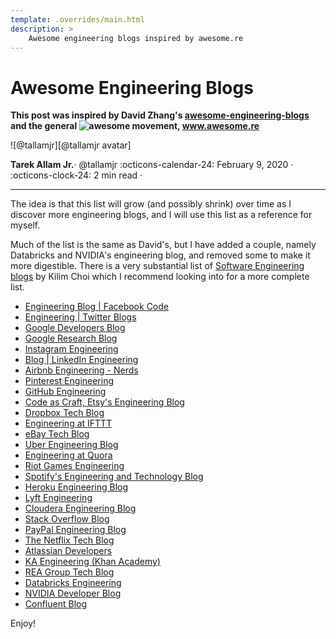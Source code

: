 ```yaml
---
template: .overrides/main.html
description: >
    Awesome engineering blogs inspired by awesome.re
---
```


# Awesome Engineering Blogs

__This post was inspired by David Zhang's [awesome-engineering-blogs](https://github.com/crispgm/awesome-engineering-blogs) and the general ![awesome](https://cdn.rawgit.com/sindresorhus/awesome/d7305f38d29fed78fa85652e3a63e154dd8e8829/media/badge.svg) movement, www.awesome.re__

<aside class="mdx-author" markdown>
![@tallamjr][@tallamjr avatar]

<span>__Tarek Allam Jr.__· @tallamjr</span>
<span>
:octicons-calendar-24: February 9, 2020 ·
:octicons-clock-24: 2 min read ·
<!-- [:octicons-tag-24: 7.2.6+insiders-3.0.0][insiders-3.0.0] -->
</span>
</aside>

  [@tallamjr avatar]: https://avatars.githubusercontent.com/tallamjr
  <!-- [insiders-3.0.0]: ../../insiders/changelog.md#3.0.0 -->

---


The idea is that this list will grow (and possibly shrink) over time as I discover more engineering
blogs, and I will use this list as a reference for myself.

Much of the list is the same as David's, but I have added a couple, namely Databricks and NVIDIA's
engineering blog, and removed some to make it more digestible. There is a very substantial list of
[Software Engineering blogs](https://github.com/kilimchoi/engineering-blogs) by Kilim Choi which I
recommend looking into for a more complete list.

* [Engineering Blog | Facebook Code](https://code.facebook.com/posts)
* [Engineering | Twitter Blogs](https://blog.twitter.com/engineering)
* [Google Developers Blog](https://developers.googleblog.com/)
* [Google Research Blog](https://research.googleblog.com/)
* [Instagram Engineering](https://engineering.instagram.com/@InstagramEng)
* [Blog | LinkedIn Engineering](https://engineering.linkedin.com/blog)
* [Airbnb Engineering - Nerds](http://nerds.airbnb.com/)
* [Pinterest Engineering](https://engineering.pinterest.com/)
* [GitHub Engineering](https://githubengineering.com/)
* [Code as Craft, Etsy's Engineering Blog](https://codeascraft.com/)
* [Dropbox Tech Blog](https://blogs.dropbox.com/tech/)
* [Engineering at IFTTT](http://engineering.ifttt.com/)
* [eBay Tech Blog](http://www.ebaytechblog.com/)
* [Uber Engineering Blog](https://eng.uber.com/)
* [Engineering at Quora](https://engineering.quora.com/)
* [Riot Games Engineering](https://engineering.riotgames.com/)
* [Spotify's Engineering and Technology Blog](https://labs.spotify.com/)
* [Heroku Engineering Blog](https://blog.heroku.com/engineering)
* [Lyft Engineering](https://eng.lyft.com/)
* [Cloudera Engineering Blog](https://blog.cloudera.com/)
* [Stack Overflow Blog](https://stackoverflow.blog/engineering/)
* [PayPal Engineering Blog](https://www.paypal-engineering.com/)
* [The Netflix Tech Blog](http://techblog.netflix.com/)
* [Atlassian Developers](https://developer.atlassian.com/blog/)
* [KA Engineering (Khan Academy)](http://engineering.khanacademy.org/)
* [REA Group Tech Blog](http://rea.tech/)
* [Databricks Engineering](https://databricks.com/blog/category/engineering)
* [NVIDIA Developer Blog](https://devblogs.nvidia.com/)
* [Confluent Blog](https://www.confluent.io/blog)

Enjoy!
